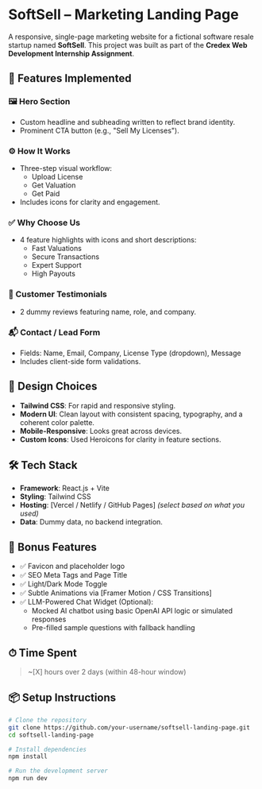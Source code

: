 # SoftSell – Marketing Landing Page

A responsive, single-page marketing website for a fictional software resale startup named **SoftSell**. This project was built as part of the **Credex Web Development Internship Assignment**.

## 🚀 Features Implemented

### 🖼 Hero Section
- Custom headline and subheading written to reflect brand identity.
- Prominent CTA button (e.g., "Sell My Licenses").

### ⚙️ How It Works
- Three-step visual workflow:
  - Upload License
  - Get Valuation
  - Get Paid
- Includes icons for clarity and engagement.

### ✅ Why Choose Us
- 4 feature highlights with icons and short descriptions:
  - Fast Valuations
  - Secure Transactions
  - Expert Support
  - High Payouts

### 💬 Customer Testimonials
- 2 dummy reviews featuring name, role, and company.

### 📬 Contact / Lead Form
- Fields: Name, Email, Company, License Type (dropdown), Message
- Includes client-side form validations.

## 🎨 Design Choices

- **Tailwind CSS**: For rapid and responsive styling.
- **Modern UI**: Clean layout with consistent spacing, typography, and a coherent color palette.
- **Mobile-Responsive**: Looks great across devices.
- **Custom Icons**: Used Heroicons for clarity in feature sections.

## 🛠 Tech Stack

- **Framework**: React.js + Vite
- **Styling**: Tailwind CSS
- **Hosting**: [Vercel / Netlify / GitHub Pages] *(select based on what you used)*
- **Data**: Dummy data, no backend integration.

## 🌟 Bonus Features

- ✅ Favicon and placeholder logo
- ✅ SEO Meta Tags and Page Title
- ✅ Light/Dark Mode Toggle
- ✅ Subtle Animations via [Framer Motion / CSS Transitions]
- ✅ LLM-Powered Chat Widget (Optional):
  - Mocked AI chatbot using basic OpenAI API logic or simulated responses
  - Pre-filled sample questions with fallback handling

## ⏱ Time Spent

> ~[X] hours over 2 days (within 48-hour window)

## 📦 Setup Instructions

```bash
# Clone the repository
git clone https://github.com/your-username/softsell-landing-page.git
cd softsell-landing-page

# Install dependencies
npm install

# Run the development server
npm run dev
